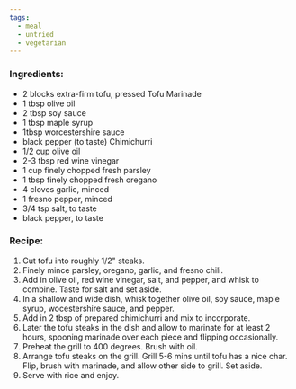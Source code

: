 ```yaml
---
tags:
  - meal
  - untried
  - vegetarian
---
```

### Ingredients:
- 2 blocks extra-firm tofu, pressed
Tofu Marinade
- 1 tbsp olive oil
- 2 tbsp soy sauce
- 1 tbsp maple syrup
- 1tbsp worcestershire sauce
- black pepper (to taste)
Chimichurri
- 1/2 cup olive oil
- 2-3 tbsp red wine vinegar
- 1 cup finely chopped fresh parsley
- 1 tbsp finely chopped fresh oregano
- 4 cloves garlic, minced
- 1 fresno pepper, minced
- 3/4 tsp salt, to taste 
- black pepper, to taste

### Recipe:
1. Cut tofu into roughly 1/2" steaks.
2. Finely mince parsley, oregano, garlic, and fresno chili.
3. Add in olive oil, red wine vinegar, salt, and pepper, and whisk to combine. Taste for salt and set aside.
4. In a shallow and wide dish, whisk together olive oil, soy sauce, maple syrup, wocestershire sauce, and pepper. 
5. Add in 2 tbsp of prepared chimichurri and mix to incorporate. 
6. Later the tofu steaks in the dish and allow to marinate for at least 2 hours, spooning marinade over each piece and flipping occasionally. 
7. Preheat the grill to 400 degrees. Brush with oil. 
8. Arrange tofu steaks on the grill. Grill 5-6 mins until tofu has a nice char. Flip, brush with marinade, and allow other side to grill. Set aside. 
9. Serve with rice and enjoy. 